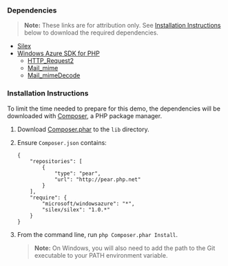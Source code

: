### Dependencies

> **Note:** These links are for attribution only. See [Installation Instructions][8] below to download the required dependencies.


* [Silex][5]
* [Windows Azure SDK for PHP][1]
  * [HTTP\_Request2][2]
  * [Mail\_mime][3]
  * [Mail\_mimeDecode][4]

<a name="install-instructions"></a>
### Installation Instructions

To limit the time needed to prepare for this demo, the dependencies will be downloaded with [Composer][6], a PHP package manager.

1. Download [Composer.phar][7] to the `lib` directory.
1. Ensure `Composer.json` contains:

   ```
   {
	   "repositories": [
		   {
			   "type": "pear",
			   "url": "http://pear.php.net"
		   }
	   ],
	   "require": {
		   "microsoft/windowsazure": "*",
		   "silex/silex": "1.0.*"
	   }
   }
   ```

1. From the command line, run `php Composer.phar Install`.

   > **Note:** On Windows, you will also need to add the path to the Git executable to your PATH environment variable.

<!-- Links -->
[1]: http://github.com/WindowsAzure/azure-sdk-for-php
[2]: http://pear.php.net/package/HTTP_Request2
[3]: http://pear.php.net/package/Mail_mime
[4]: http://pear.php.net/package/Mail_mimeDecode
[5]: https://github.com/fabpot/Silex
[6]: http://getcomposer.org
[7]: http://getcomposer.org/composer.phar
[8]: #install-instructions